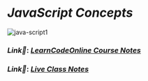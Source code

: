 # _JavaScript Concepts_
![java-script1](https://user-images.githubusercontent.com/91872149/185989247-028fa765-aae8-447e-8908-2fbc8e4299b3.jpg)<br>
### _Link🔗_: _[LearnCodeOnline Course Notes](https://github.com/anupam-k/JavaScript-Concepts/blob/main/Complete%20JavaScript%20Course%20-%20LearnCodeOnline/course_notes.md)_

### _Link🔗_: _[Live Class Notes](https://github.com/anupam-k/JavaScript-Concepts/tree/main/Live%20Class)_
